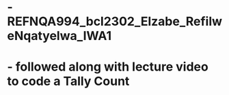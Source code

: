 # -REFNQA994_bcl2302_Elzabe_RefilweNqatyelwa_IWA1
# - followed along with lecture video to code a Tally Count

